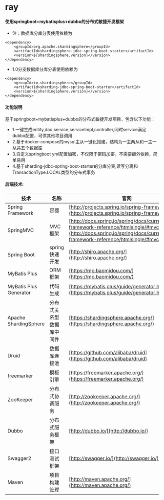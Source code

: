# ray

#### 使用springboot+mybatisplus+dubbo的分布式敏捷开发框架

- 注：数据库分库分表使用依赖为
````
<dependency>
    <groupId>org.apache.shardingsphere</groupId>
    <artifactId>shardingsphere-jdbc-spring-boot-starter</artifactId>
    <version>${shardingsphere.version}</version>
</dependency>
````
- 1.0分支数据库分库分表使用依赖为
````
<dependency>
    <groupId>io.shardingsphere</groupId>
    <artifactId>sharding-jdbc-spring-boot-starter</artifactId>
    <version>${shardingsphere.version}</version>
</dependency>
````

#### 功能说明
基于springboot+mybatisplus+dubbo的分布式敏捷开发项目，包含以下功能：
- 1.一键生成entity,dao,service,serviceImpl,controller,同时service满足dubbo配置，可供其他项目调用
- 2.基于docker-compose的mysql主从一键化搭建，结构为一主两从和一主一从共五个数据库
- 3.自定义springboot yml配置加密，不仅限于密码加密，不需要额外依赖，简单易用
- 4.基于sharding-jdbc-spring-boot-starter的分库分表,读写分离和TransactionType.LOCAL类型的分布式事务


#### 后端技术:
技术 | 名称 | 官网
----|------|----
Spring Framework | 容器  | [http://projects.spring.io/spring-framework/](http://projects.spring.io/spring-framework/)
SpringMVC | MVC框架  | [http://docs.spring.io/spring/docs/current/spring-framework-reference/htmlsingle/#mvc](http://docs.spring.io/spring/docs/current/spring-framework-reference/htmlsingle/#mvc)
Spring Boot | spring快速开发 | [http://shiro.apache.org/](http://shiro.apache.org/)
MyBatis Plus | ORM框架  | [https://mp.baomidou.com/](https://mp.baomidou.com/)
MyBatis Plus Generator | 代码生成  | [https://mybatis.plus/guide/generator.html](https://mybatis.plus/guide/generator.html)
Apache ShardingSphere | 分布式关系型数据库中间件  | [https://shardingsphere.apache.org/](https://shardingsphere.apache.org/)
Druid | 数据库连接池  | [https://github.com/alibaba/druid](https://github.com/alibaba/druid)
freemarker| 模板引擎  | [https://freemarker.apache.org/](https://freemarker.apache.org/)
ZooKeeper | 分布式协调服务  | [http://zookeeper.apache.org/](http://zookeeper.apache.org/)
Dubbo | 分布式服务框架  | [http://dubbo.io/](http://dubbo.io/)
Swagger2 | 接口测试框架  | [http://swagger.io/](http://swagger.io/)
Maven | 项目构建管理  | [http://maven.apache.org/](http://maven.apache.org/)
